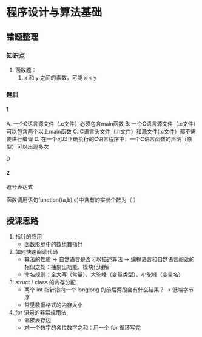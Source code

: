 # 程序设计与算法基础

## 错题整理

### 知识点

1. 函数题：
    1. x 和 y 之间的素数，可能 x < y


### 题目

#### 1

A. 一个C语言源文件（.c文件）必须包含main函数
B. 一个C语言源文件（.c文件）可以包含两个以上main函数
C. C语言头文件（.h文件）和源文件(.c文件）都不需要进行编译
D. 在一个可以正确执行的C语言程序中，一个C语言函数的声明（原型）可以出现多次

D

#### 2

逗号表达式

函数调用语句function((a,b),c)中含有的实参个数为（ ）

## 授课思路

1. 指针的应用
    - 函数形参中的数组首指针
2. 如何快速阅读代码
    - 算法的性质 -> 自然语言是否可以描述算法 -> 编程语言和自然语言阅读的相似之处：抽象出功能、模块化理解
    - 命名规则：全大写（常量）、大驼峰（变量类型）、小驼峰（变量名）
3. struct / class 的内存分配
    - 两个 int 指针指向一个 longlong 的前后两段会有什么结果？ -> 低端字节序
    - 常见数据格式的内存大小
4. for 语句的非常规用法
    - 邻接表存边
    - 求一个数字的各位数字之和：用一个 for 循环写完